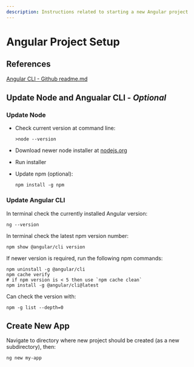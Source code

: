 ```yaml
---
description: Instructions related to starting a new Angular project
---
```


# Angular Project Setup

## References

[Angular CLI - Github readme.md](https://github.com/angular/angular-cli)

## **Update Node and Angualar CLI -** _**Optional**_

### **Update Node**

* Check current version at command line:  

  `>node --version`

* Download newer node installer at [nodejs.org](https://nodejs.org/en/)
* Run installer
* Update npm \(optional\):  

  `npm install -g npm`

### Update Angular CLI

In terminal check the currently installed Angular version:  

```text
ng --version
```

In terminal check the latest npm version number:

```text
npm show @angular/cli version
```

If newer version is required, run the following npm commands:  

```text
npm uninstall -g @angular/cli
npm cache verify
# if npm version is < 5 then use `npm cache clean`
npm install -g @angular/cli@latest
```

Can check the version with:

```text
npm -g list --depth=0
```

## **Create New App**

Navigate to directory where new project should be created \(as a new subdirectory\), then:

```text
ng new my-app
```

